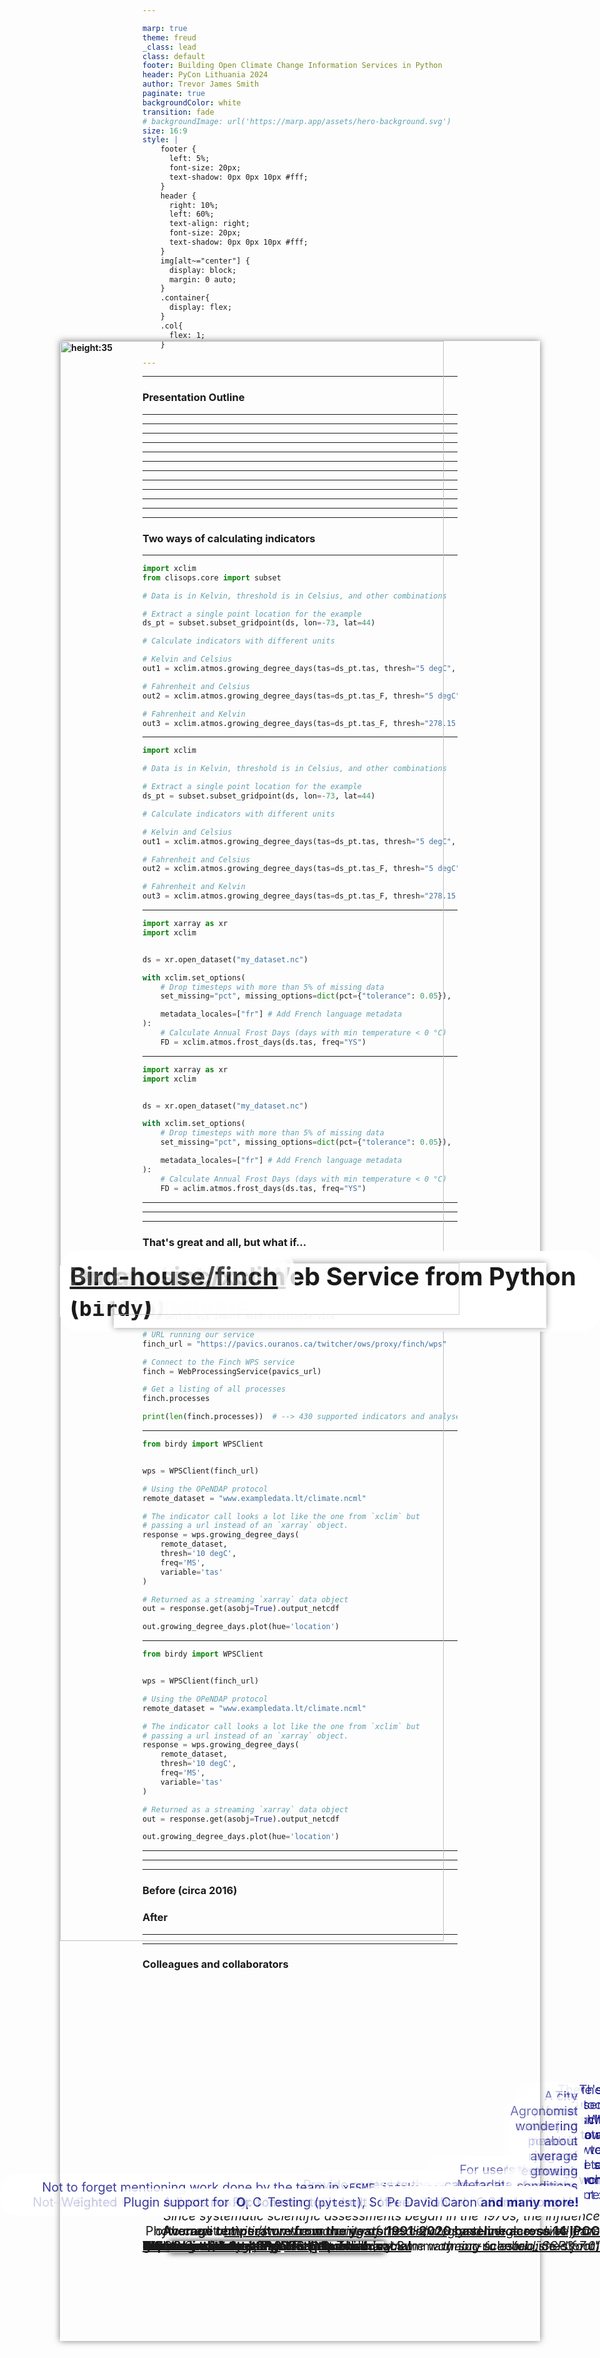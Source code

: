 ```yaml
---

marp: true
theme: freud
_class: lead
class: default
footer: Building Open Climate Change Information Services in Python
header: PyCon Lithuania 2024
author: Trevor James Smith
paginate: true
backgroundColor: white
transition: fade
# backgroundImage: url('https://marp.app/assets/hero-background.svg')
size: 16:9
style: |
    footer {
      left: 5%;
      font-size: 20px;
      text-shadow: 0px 0px 10px #fff;
    }
    header {
      right: 10%;
      left: 60%;
      text-align: right;
      font-size: 20px;
      text-shadow: 0px 0px 10px #fff;
    }
    img[alt~="center"] {
      display: block;
      margin: 0 auto;
    }
    .container{
      display: flex;
    }
    .col{
      flex: 1;
    }

---
```


<style scoped>
  h1 {
    background-color: white;
    border-radius: 30px;
    font-size: 40px;
    left: 5%; 
    opacity: 90%;
    padding: 12.5px;
    position: absolute;
    right: auto;
  }
  li {
    background-color: white;
    border-radius: 30px;
    bottom: 10.5%;
    color: navy;
    font-size: 25px;
    list-style-type: none;
    opacity: 75%;
    padding: 10px;
    position: absolute;
    right: 2.5%;
    text-align: right;
  }
  header {
    background: 
      linear-gradient(orange, orange) top,
      linear-gradient(green, green) center,
      linear-gradient(red, red) bottom;
    background-size: 100% 33.33%;
    background-repeat: no-repeat;
    color: white;
    font-size: 30px;
    font-weight: bold;
    left: 35%;
    margin: auto;
    right: 35%;
    text-align: center;
  }
  footer{
    background: lightblue;
    color: black;
    font-size: 24px;
    left: 2.5%;
  }
  img[alt~="top-right"] {
    background-color: transparent;
    position: absolute;
    right: 2.5%;
    top: 2.5%;
    width: 225px;
  }
</style>

<!-- _footer: "**Ouranos**: Innovation cluster and consultation forum enabling Quebec society to better adapt to Climate Change" -->
<!-- _paginate: false -->

# Building Open Climate Change Information Services in Python

<!-- Thanks so much to PyCon Lithuania and the organizers for this fantastic conference so far. Today, I’m talking about how we've been using Python to build our open source offerings to better equip researchers interested in climate science. -->

![bg width:100% height:100%](img/canada-climate-map.png)
![img top-right](img/logo-ouranos-vertical-couleur.svg)

- **Trevor James Smith**
**PyCon Lithuania**
**April 4th, 2024**
**Vilnius, Lithuania**

---

<style scoped>
    li {font-size: 26px;}
</style>

<!-- _footer: "Photo: Extratropropical Cyclone over Hudson Bay, Canada, August 2016. Credit: NASA Earth Observatory." -->

![bg left](img/extratropical-cyclone-august-2016.jpg)

### Presentation Outline

<!-- This presentation is going to start by providing some context on the  -->

- Who am I? / What is Ouranos?
- What's our context?
- Climate Services?
- `xclim`: climate operations
- `finch`: `xclim` as a Service
- Climate WPS Frontends
- What's next for us?
- Acknowledgements

---

<!-- _footer: "" -->

<style scoped>
  p {font-size: 26px;}
</style>

![bg absolute left:40% 85%](img/profile.jpg)

# Who am I?

**Trevor James Smith**

![height:35](img/github.png) [**github.com/Zeitsperre**](https://github.com/Zeitsperre)
![height:35](img/mastodon-logo.png) [**Zeit@techhub.social**](https://techhub.social/@zeit)

- Research software developer/maintainer from Montréal, Canada
- Studied climate change impacts on wine viticulture in Southern Québec
- Making stuff with Python for ~6 years
- 僕は日本語を勉強しています！

---

<!-- _header: "" -->
<!-- _footer: "" -->

<style scoped>
  p {
    font-size: 18px;
    text-align: right;
  }
</style>

![bg vertical right:50% 95%](img/ouranos-website.png)
![bg 85%](img/ice-storm.jpg)

# What is [Ouranos](https://www.ouranos.ca/en)?

<!-- -->

* Not-for-profit climate research consortium established in 2003 in Montréal, Québec, Canada
  * Created in response to the [January 1998 North American Ice Storm](https://en.wikipedia.org/wiki/January_1998_North_American_ice_storm)
* Climate change adaptation, climate modelling, and **climate information services**
* Regional Climate Projection Data Provider 

Photo credit: https://www.communitystories.ca/v2/grand-verglas-saint-jean-sur-richelieu_ice-storm/

---

<!-- _header: "" -->
<!-- _footer: "" -->

<style scoped>
  p {font-size: 20px;}
</style>

![bg vertical left:55% width:90% height:95%](img/hockey-stick.png)
![bg width:90% Surface air temperature anomaly for February 2024 using ERA5 Reanalysis - Courtesy of C3S/ECMWF](img/ecmwf-sat-anomaly-feb-2024.png)

# <!-- fit --> What's the **climate** situation?

<!-- -->

- Climate Change is having major impacts on Earth's environmental systems
- IPCC: **Global average temperature has increased > 1.1 °C** over pre-industrial normals

*"Since systematic scientific assessments began in the 1970s, the influence of human activities on the warming of the climate system has evolved from theory to established fact"*

\- IPCC Sixth Assessment Report Technical Summary

---

<style scoped>
  footer {
    position: absolute;
    bottom: 2%;
    font-size: 16px;
  }
</style>

<!-- _footer: "Overpeck, Jonathan T., Gerald A. Meehl, Sandrine Bony, and David R. Easterling. “Climate Data Challenges in the 21st Century.” Science 331, no. 6018 (February 11, 2011): 700–702. https://doi.org/10.1126/science.1197869" -->

![bg right:45% 88%](img/overpeck-et-al-2011.png)

# <!-- fit --> What's the **climate data** situation?

<!-- -->

* Climate data is growing exponentially in size
    * Climate models being developed every year
    * Simulations being produced every day
    * Higher resolution input **and** output datasets
    * Specialized analyses and user needs

---

<!-- _footer: "Infographic from [The Canadian Centre for Climate Services (CCCS)](https://www.canada.ca/en/environment-climate-change/services/climate-change/canadian-centre-climate-services/about.html) " -->

![bg left:40% 80%](img/cccs-climate-services.png)

# **Climate Services**

## What do they provide?

<!-- -->

- Tailoring objectives and information to different user needs
- Providing access to **climate information**
- Building local mitigation/adaptation capacity
- Offering training and support
* Making sense of **Big** ***climate*** **Data**

---

<style scoped>
  li {
    font-size: 24px;
  }
</style>

# What information do **Climate Services** provide?

<!-- -->

<div class="container">

<div class="col">

**Climate indicators**, e.g.:
  - **Hot Days** (Days with temperature >= 22 deg Celsius);
  - **Beginning / End / Length of the growing season**;
  - **Average seasonal rainfall** (3-Month moving average precipitation);
  - **Daily temperature range**;
    - etc.

</div>

<div class="col">

**Planning tools**
  - Maps
  - Point estimates at geographic locations
  - Time series estimates
  - Gridded values
  - Raw data (for experts)
  * **Not really sure what they want/need?**
    **➔ Guidance from experts!**

</div>

</div>

---

# Why build a **Climate Services** library in **Python**? 

<!--  -->

* Robust and fast scientific Python libraries
* Growing demand for climate services/products
  - Provide access to the community so they can help themselves
* *The timing was right*
  - Internal and external demand for common tools
* Less time writing code, more time spent doing research

---

# What are the requirements?

<!--  -->

<div class="container">

<div class="col">

**What does it need to perform?**
  - **Climate Indicators**
    - Units management
    - Metadata management
  - **Ensemble statistics**;
  - **Bias Adjustment**;
  - **Data Quality Assurance Checks**

</div>

<div class="col">

**Implementation goals?**
  - **Operational** : Capable of handling very large ensembles of climate data
  - **Foolproof** : Automatic verification of data and metadata validity by default
  - **Extensible** : Flexibility of use and able to easily provide custom indicators, as needed

</div>

</div>

---

<!-- _header: "" -->
<!-- _footer: "![height:26](img/github.png) https://github.com/Ouranosinc/xclim" -->

![bg right:55% contain](img/xclim-schema.png)

# **Xclim**: Climate Services library

<!--  -->

- **Asynchonous IO** and **fast**
- **Open Source** design
- **standards-compliant** metadata
- **Extensible** (modular)
- **Operational**

---

<style scoped>
  h2{
    position: absolute;
    top: 7%;
  }
  li {
    position: absolute;
    bottom: 10%;
    font-size: 35px;
  }
</style>

![bg 80% padding: 0px 20px 0px 0px](img/data-structure.png)
![bg 80% padding: 0px 20px 0px 0px](img/algorithms.png)
![bg 80% padding: 0px 20px 0px 0px](img/metadata-conventions.png)

## How did we build **Xclim**?

<div class="container">

<div class="col">

* **Data Structure**
<!-- We based our data structures on several Open Source scientific Python libraries, namely, Pandas, Numpy and Xarray, ensuring that our code can benefit from the parallelization provided by Dask. -->

</div>

<div class="col">

* **Algorithms**
<!-- Xclim was built to be an operational library and as such, we built our algorithms based on more conventional libraries such as scipy and statsmodels for statistics, scikit-learn for bias-adjustment. Numba provides Just-in-time compilation and -->

</div>

<div class="col">

* **Data and Metdata Conventions**
<!-- Units management and conventions are also key to ensuring that the outputs of operations can be easily used in other applications, and issues such as unit management are handled via libraries dedicated to ensuring that dimensions are always preserved and expected output units are always the same, regardless of inputs. -->

</div>

</div>

---

## Upstream contributions from **Xclim**

<!-- -->

- Non-standard calendar (`cftime`) support in `xarray.groupby`
- Quantile methods in `xarray.groupby`
- Non-standard calendar conversion migrated from `xclim` to `xarray`
- Climate and Forecasting (CF) unit definitions inspired from `MetPy`
  - Inspiring work in `cf-xarray`
- Weighted variance, standard deviations and quantiles in `xarray` (for ensemble statistics)
-  Faster **NaN**-aware quantiles in `numpy` 
-  Initial polyfit function in `xarray`
* Not to forget mentioning work done by the team in `xESMF`, `intake-esm`, `cf-xarray`, `xncml`, and others for `xclim`-related downstream tools and workflows

---

<!-- _header: "" -->

![bg right:45% contain](img/indicators.png)

## **Xclim** algorithm design

<!--  -->

### Two ways of calculating indicators

* `indice` (**Core algorithms**)
  - For users that don't care for the standards and quality checks
* `indicators` (**End-User API**)
  - Metadata standards checks
  - Data quality checks
  - Time frequency checks
  - Missing data-compliance
  - Calendar-compliance

---

## What does **Xclim** do? ➔ Units Management

<!-- -->

```python
import xclim
from clisops.core import subset

# Data is in Kelvin, threshold is in Celsius, and other combinations

# Extract a single point location for the example
ds_pt = subset.subset_gridpoint(ds, lon=-73, lat=44)

# Calculate indicators with different units

# Kelvin and Celsius
out1 = xclim.atmos.growing_degree_days(tas=ds_pt.tas, thresh="5 degC", freq="MS")

# Fahrenheit and Celsius
out2 = xclim.atmos.growing_degree_days(tas=ds_pt.tas_F, thresh="5 degC", freq="MS")

# Fahrenheit and Kelvin
out3 = xclim.atmos.growing_degree_days(tas=ds_pt.tas_F, thresh="278.15 K", freq="MS")
```

---

<style scoped>
  img {
    position: absolute;
    box-shadow: 0px 0px 10px rgba(0, 0, 0, 0.5);
    left: 7.5%;
    size: 90%;
  }
</style>

## What does **Xclim** do? ➔ Units Management

<!-- -->

![img](img/units-example.png)

```python
import xclim

# Data is in Kelvin, threshold is in Celsius, and other combinations

# Extract a single point location for the example
ds_pt = subset.subset_gridpoint(ds, lon=-73, lat=44)

# Calculate indicators with different units

# Kelvin and Celsius
out1 = xclim.atmos.growing_degree_days(tas=ds_pt.tas, thresh="5 degC", freq="MS")

# Fahrenheit and Celsius
out2 = xclim.atmos.growing_degree_days(tas=ds_pt.tas_F, thresh="5 degC", freq="MS")

# Fahrenheit and Kelvin
out3 = xclim.atmos.growing_degree_days(tas=ds_pt.tas_F, thresh="278.15 K", freq="MS")
```

---

## What does **Xclim** do? ➔ Metadata Locales

<!-- `xclim` also has the ability to  -->

```python
import xarray as xr
import xclim


ds = xr.open_dataset("my_dataset.nc")

with xclim.set_options(
    # Drop timesteps with more than 5% of missing data
    set_missing="pct", missing_options=dict(pct={"tolerance": 0.05}),

    metadata_locales=["fr"] # Add French language metadata
):
    # Calculate Annual Frost Days (days with min temperature < 0 °C) 
    FD = xclim.atmos.frost_days(ds.tas, freq="YS")
```

---

<style scoped>
  img {
    box-shadow: 0px 0px 10px rgba(0, 0, 0, 0.5);
    left: 15%;
    position: absolute;
    top: 20%;
    width: 70%;
  }
</style>

## What does **Xclim** do? ➔ Metadata Locales

<!-- -->

![img](img/metadata-locales.png)

```python
import xarray as xr
import xclim


ds = xr.open_dataset("my_dataset.nc")

with xclim.set_options(
    # Drop timesteps with more than 5% of missing data
    set_missing="pct", missing_options=dict(pct={"tolerance": 0.05}),

    metadata_locales=["fr"] # Add French language metadata
):
    # Calculate Annual Frost Days (days with min temperature < 0 °C) 
    FD = aclim.atmos.frost_days(ds.tas, freq="YS")
```

---

<style scoped>
  h2 {
    position: absolute;
    top: 10%;
  }
  p {
    bottom: 8%;
    position: absolute;
  }
</style>

![bg 90%](img/espo-animation.gif)

## What does **Xclim** do ➔ Climate Ensemble Mean Analysis

<!--  -->

**Average temperature from the years 1991-2020 baseline across 14 IPCC climate models at Montréal, Québec** (*extreme warming scenario: SSP3-7.0*)

<!--
This is an example of what we can calculate with `Xclim`; Here we have data from 14 climate models. 

On the left is the average annual temperature for the province of Quebec, while on the right is the average change from a 1990-2020 baseline across the 14 models.
-->

---

<style scoped>
  h1 {
    position: absolute;
    top: 5%;
  }
  li {
    font-size: 24px;
  }
  footer {
    font-size: 17px;
  }
</style>

<!-- _header: "" -->

![bg right:60% vertical contain](img/eqm.png)
![bg contain](img/eqm-adjusted.png)

## What Does **Xclim** do? ➔ Bias Adjustment

<!-- -->

- Adjusts model bias from projected data using a `train`/`adjust` approach
- Several implementations available :
  - Quantile Mapping
  - Principal Components Analysis
  - Multivariate (MBCn)
- Plugin support for Python package **SBCK** (dOTC, CDFt, and other algorithms)

---

### That's great and all, but what if...

<!-- -->

* There's just too much data that we need to crunch :
  - The data could be spread across servers globally
  - Local computing power is just not enough for the analysis

* We need to run lots of specific workflows regularly

* The user doesn't know how to write a Python script :
  - A biologist who uses `R` for their work
  - A city planner who just needs a range of estimates for future rainfall
  - Agronomist wondering about average growing conditions in 10 years

---

<!-- _footer: "" -->

![bg left:50% 95%](img/ms-planetary-computer.png)

# **Xclim** on Compute Platforms

## Microsoft Planetary Computer

* [Computing Climate Indicators with xclim](https://planetarycomputer.microsoft.com/dataset/cil-gdpcir-cc0#Climate-indicators)

---

<!-- _header: "" -->

![bg vertical right:50% 90%](img/birdhouse-git.png)
![bg contain](img/finches.png)

# Finch: **Xclim** as a **Web Service**

<!-- -->

#### ![height:35](img/github.png) [github.com/Bird-house/Finch](https://github.com/bird-house/finch)

- **Web Processing Services** (WPS)
  - Built with Python (**PyWPS**)
- Remote scientific analysis platforms 
* _Bird-house likes to name their projects after birds_

---

## Using the **Finch** Web Service from Python (`owslib`)

<!-- -->

```python
from owslib.wps import WebProcessingService

# URL running our service
finch_url = "https://pavics.ouranos.ca/twitcher/ows/proxy/finch/wps"

# Connect to the Finch WPS service
finch = WebProcessingService(pavics_url)

# Get a listing of all processes
finch.processes

print(len(finch.processes))  # --> 430 supported indicators and analyses!
```

---

<!-- _header: "" -->
<!-- _footer: "" -->

## Using the **Finch** Web Service from Python (`birdy`)

<!-- -->

```python
from birdy import WPSClient


wps = WPSClient(finch_url)

# Using the OPeNDAP protocol
remote_dataset = "www.exampledata.lt/climate.ncml"

# The indicator call looks a lot like the one from `xclim` but
# passing a url instead of an `xarray` object.
response = wps.growing_degree_days(
    remote_dataset,
    thresh='10 degC',
    freq='MS',
    variable='tas'
)

# Returned as a streaming `xarray` data object
out = response.get(asobj=True).output_netcdf

out.growing_degree_days.plot(hue='location')
```

[Bird-house/birdy](https://github.com/Bird-house/birdy) -> PyWPS Helper Library

---

<style scoped>
  img {
    box-shadow: 0 0 10px rgba(0, 0, 0, 0.5);
    left: 10%;
    position: absolute;
    top: 15%;
    width: 80%;
  }
</style>  

<!-- _header: "" -->
<!-- _footer: "" -->


## Using the **Finch** Web Service from Python (`birdy`) ![img](img/location-graphs.png)


<!-- -->

```python
from birdy import WPSClient


wps = WPSClient(finch_url)

# Using the OPeNDAP protocol
remote_dataset = "www.exampledata.lt/climate.ncml"

# The indicator call looks a lot like the one from `xclim` but
# passing a url instead of an `xarray` object.
response = wps.growing_degree_days(
    remote_dataset,
    thresh='10 degC',
    freq='MS',
    variable='tas'
)

# Returned as a streaming `xarray` data object
out = response.get(asobj=True).output_netcdf

out.growing_degree_days.plot(hue='location')
```

[Bird-house/birdy](https://github.com/Bird-house/birdy) -> PyWPS Helper Library

---

<!-- _header: "" -->
<!-- _footer: "" -->
<!-- _paginate: false -->

<style scoped>
  h1 {
    background-color: white;
    border-radius: 30px;
    font-size: 40px;
    left: 5%;
    opacity: 80%;
    padding: 15.5px;
    position: absolute;
    right: auto;
    top: 35%;
  }
  h2 {
    background-color: white;
    border-radius: 30px;
    font-size: 40px;
    left: 10%;
    opacity: 80%;
    padding: 15.5px;
    position: absolute;
    right: auto;
    top: 50%;
  }
</style>

# Making it accessible ➔ Web Frontends

## [ClimateData.ca](https://climatedata.ca)

![bg width:100% height:100%](img/climate-data-ca-screen.png)

---

<!-- _header: "" -->
<!-- _footer: "" -->
<!-- _paginate: false -->

![bg width:100% height:100%](img/climate-data-ca-dataset.png)

<!--  -->

---

<style scoped>
  {font-size: 26px;}
</style>

# <!-- fit --> Our Experience Adopting Python for **Climate Science/Services**

<div class="container">

<div class="col">

### Before (circa 2016)

- `MATLAB`-based in-house libraries (**proprietary**)
  - No external libraries all in-house
- Issues with data storage/access/processing
  - Small team unable to meet demand
- Lack of uniformity between researchers
- Lots of bugs and human error
- Data analysis/requests served manually
- Software validation/testing???

</div>

<div class="col">

### After

- **Open Source** `Python` libraries (`numpy`, `sklearn`, `xarray`, etc.)
- Multithreading and streaming data formats (e.g. ZARR)
- Common tools built in-house and shared widely (`xclim`)
- Web service-based infrastructure 
- Testing (`pytest`), Software CI/CD, and data validation
- Peer-Reviewed Software (**JOSS**)

</div>

</div>

---

![bg contain](img/PAVICS.png)

<!-- -->

---

<style scoped>
  li {
    font-size: 20px;
  }
  h1 {
    background: 
      linear-gradient(orange, orange) top,
      linear-gradient(green, green) center,
      linear-gradient(red, red) bottom;
    background-size: 100% 33.33%;
    background-repeat: no-repeat;
    color: white;
    font-size: 75px;
    height: 12%;
    text-align: center;
    top: 100%;
  }
</style>

<!-- -->

<div class=container>

<div class=col>

## Thanks!

### Colleagues and collaborators

- Pascal Bourgault
- David Huard
- Trevor J. Smith
- Travis Logan
- Abel Aoun
- Juliette Lavoie
- Éric Dupuis
- Gabriel Rondeau-Genesse
- Carsten Ehbrecht
- Sarah Gammon
- Long Vu
- David Caron
 **and many more!**

</div>

<div class="col">

# Ačiū!

**Have a great rest of PyCon Lithuania!**

## **[Ouranosinc/xclim](https://github.com/Ouranosinc/xclim)**
[![JOSS height:50px](https://joss.theoj.org/papers/10.21105/joss.05415/status.svg)](https://doi.org/10.21105/joss.05415)
[![DOI height:50px](https://zenodo.org/badge/DOI/10.5281/zenodo.10710942.svg)](https://doi.org/10.5281/zenodo.10710942)

## **[Bird-house/finch](https://github.com/bird-house/finch)**
[![DOI height:50px](https://zenodo.org/badge/DOI/10.5281/zenodo.10870939.svg)](https://doi.org/10.5281/zenodo.10870939)

</div>

</div>
